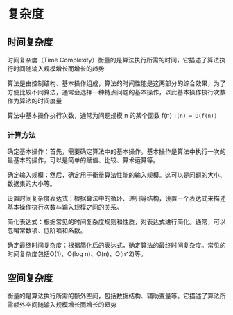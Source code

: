 # 复杂度

## 时间复杂度
时间复杂度（Time Complexity）衡量的是算法执行所需的时间，它描述了算法执行时间随输入规模增长而增长的趋势

算法是由控制结构、基本操作组成，算法的时间性能是这两部分的综合效果，为了方便比较不同算法，通常会选择一种特点问题的基本操作，以此基本操作执行次数作为算法的时间度量

算法中基本操作执行次数，通常为问题规模 n 的某个函数 f(n) `T(n) = O(f(n))`

### 计算方法
确定基本操作：首先，需要确定算法中的基本操作。基本操作是算法中执行一次的最基本的操作，可以是简单的赋值、比较、算术运算等。

确定输入规模：然后，确定用于衡量算法性能的输入规模。这可以是问题的大小、数据集的大小等。

设置时间复杂度表达式：根据算法中的循环、递归等结构，设置一个表达式来描述基本操作执行次数与输入规模之间的关系。

简化表达式：根据常见的时间复杂度规则和性质，对表达式进行简化。通常，可以忽略常数项、低阶项和系数。

确定最终时间复杂度：根据简化后的表达式，确定算法的最终时间复杂度。常见的时间复杂度包括O(1)、O(log n)、O(n)、O(n^2)等。


## 空间复杂度
衡量的是算法执行所需的额外空间，包括数据结构、辅助变量等。它描述了算法所需额外空间随输入规模增长而增长的趋势